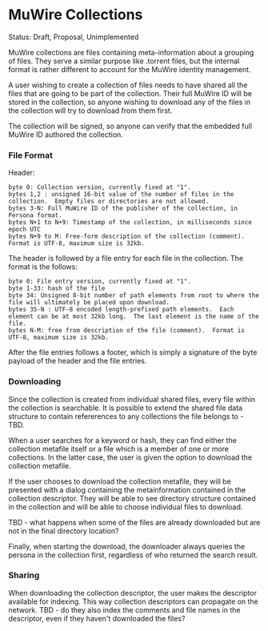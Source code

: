 # MuWire Collections
Status: Draft, Proposal, Unimplemented

MuWire collections are files containing meta-information about a grouping of files.  They serve a similar purpose like .torrent files, but the internal format is rather different to account for the MuWire identity management.

A user wishing to create a collection of files needs to have shared all the files that are going to be part of the collection.  Their full MuWire ID will be stored in the collection, so anyone wishing to download any of the files in the collection will try to download from them first.

The collection will be signed, so anyone can verify that the embedded full MuWire ID authored the collection.

### File Format

Header:

```
byte 0: Collection version, currently fixed at "1".
bytes 1,2 : unsigned 16-bit value of the number of files in the collection.  Empty files or directories are not allowed.
bytes 3-N: Full MuWire ID of the publisher of the collection, in Persona format.
bytes N+1 to N+9: Timestamp of the collection, in milliseconds since epoch UTC
bytes N+9 to M: Free-form description of the collection (comment).  Format is UTF-8, maximum size is 32kb.
```

The header is followed by a file entry for each file in the collection.  The format is the follows:
```
byte 0: File entry version, currently fixed at "1".
byte 1-33: hash of the file
byte 34: Unsigned 8-bit number of path elements from root to where the file will ultimately be placed upon download.
bytes 35-N : UTF-8 encoded length-prefixed path elements.  Each element can be at most 32kb long.  The last element is the name of the file.
bytes N-M: free from description of the file (comment).  Format is UTF-8, maximum size is 32kb.
```

After the file entries follows a footer, which is simply a signature of the byte payload of the header and the file entries.

### Downloading

Since the collection is created from individual shared files, every file within the collection is searchable.  It is possible to extend the shared file data structure to contain refererences to any collections the file belongs to - TBD.

When a user searches for a keyword or hash, they can find either the collection metafile itself or a file which is a member of one or more collections.  In the latter case, the user is given the option to download the collection metafile.

If the user chooses to download the collection metafile, they will be presented with a dialog containing the metainformation contained in the collection descriptor.  They will be able to see directory structure contained in the collection and will be able to choose individual files to download.

TBD - what happens when some of the files are already downloaded but are not in the final directory location?

Finally, when starting the download, the downloader always queries the persona in the collection first, regardless of who returned the search result.  

### Sharing

When downloading the collection descriptor, the user makes the descriptor available for indexing.  This way collection descriptors can propagate on the network.
TBD - do they also index the comments and file names in the descriptor, even if they haven't downloaded the files?

